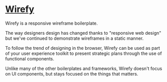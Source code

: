 [Wirefy](https://github.com/cjdsie/wirefy)
=================

Wirefy is a responsive wireframe boilerplate. 

The way designers design has changed thanks to "responsive web design" but we've continued to demonstrate wireframes in a static manner. 

To follow the trend of designing in the browser, Wirefy can be used as part of your user experience toolkit to present strategic plans through the use of functional components. 

Unlike many of the other boilerplates and frameworks, Wirefy doesn't focus on UI components, but stays focused on the things that matters.    


